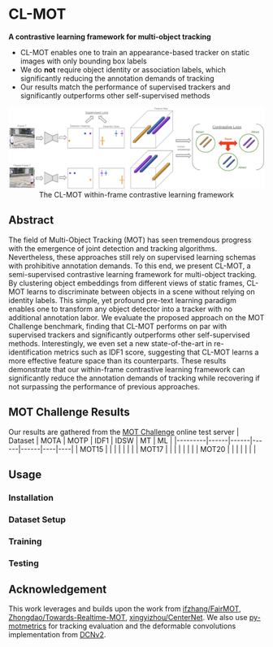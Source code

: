 # CL-MOT
**A contrastive learning framework for multi-object tracking** 
- CL-MOT enables one to train an appearance-based tracker on static images with only bounding box labels
- We do **not** require object identity or association labels, which significantly reducing the annotation demands of tracking
- Our results match the performance of supervised trackers and significantly outperforms other self-supervised methods

<p align="center">
  <img src="https://github.com/danielzgsilva/CL-MOT/blob/master/assets/training_cycle.png?raw=true" alt="CL-MOT training pipeline"/>
  The CL-MOT within-frame contrastive learning framework
</p>

## Abstract
The field of Multi-Object Tracking (MOT) has seen tremendous progress with the emergence of joint detection and tracking algorithms. Nevertheless, these approaches still rely on supervised learning schemas with prohibitive annotation demands. To this end, we present CL-MOT, a semi-supervised contrastive learning framework for multi-object tracking. By clustering object embeddings from different views of static frames, CL-MOT learns to discriminate between objects in a scene without relying on identity labels. This simple, yet profound pre-text learning paradigm enables one to transform any object detector into a tracker with no additional annotation labor. We evaluate the proposed approach on the MOT Challenge benchmark, finding that CL-MOT performs on par with supervised trackers and significantly outperforms other self-supervised methods. Interestingly, we even set a new state-of-the-art in re-identification metrics such as IDF1 score, suggesting that CL-MOT learns a more effective feature space than its counterparts. These results demonstrate that our within-frame contrastive learning framework can significantly reduce the annotation demands of tracking while recovering if not surpassing the performance of previous approaches.

## MOT Challenge Results 
Our results are gathered from the  [MOT Challenge](https://motchallenge.net/) online test server 
| Dataset | MOTA | MOTP | IDF1 | IDSW | MT | ML |
|---------|------|------|------|------|----|----|
| MOT15   |      |      |      |      |    |    |
| MOT17   |      |      |      |      |    |    |
| MOT20   |      |      |      |      |    |    |

## Usage

### Installation

### Dataset Setup

### Training

### Testing

## Acknowledgement
This work leverages and builds upon the work from [ifzhang/FairMOT](https://github.com/ifzhang/FairMOT), [Zhongdao/Towards-Realtime-MOT](https://github.com/Zhongdao/Towards-Realtime-MOT), [xingyizhou/CenterNet](https://github.com/xingyizhou/CenterTrack). We also use [py-motmetrics](https://github.com/cheind/py-motmetrics) for tracking evaluation and the deformable convolutions implementation from [DCNv2](https://github.com/CharlesShang/DCNv2).

